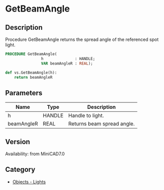 # GetBeamAngle

## Description
Procedure GetBeamAngle returns the spread angle of the referenced spot light.

```pascal
PROCEDURE GetBeamAngle(
				h              : HANDLE;
				VAR beamAngleR : REAL);
```

```python
def vs.GetBeamAngle(h):
    return beamAngleR
```

## Parameters
|Name|Type|Description|
|---|---|---|
|h|HANDLE|Handle to light.|
|beamAngleR|REAL|Returns beam spread angle.|

## Version
Availability: from MiniCAD7.0

## Category
* [Objects - Lights](../Categories/Objects%20-%20Lights.md)
